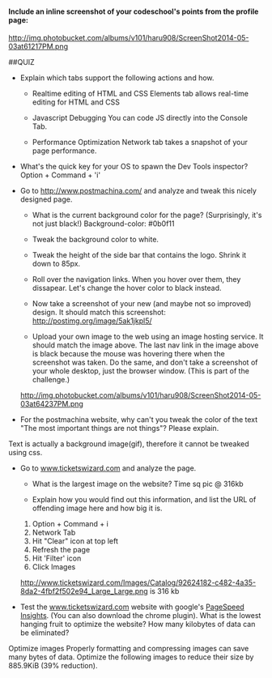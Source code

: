 #### Include an inline screenshot of your codeschool's points from the profile page:

http://img.photobucket.com/albums/v101/haru908/ScreenShot2014-05-03at61217PM.png

<!-- Modify the Markdown to include your answers. Don't delete the questions! -->

##QUIZ
* Explain which tabs support the following actions and how.
  * Realtime editing of HTML and CSS
  Elements tab allows real-time editing for HTML and CSS
  
  * Javascript Debugging
  You can code JS directly into the Console Tab.
  
  * Performance Optimization
  Network tab takes a snapshot of your page performance.

* What's the quick key for your OS to spawn the Dev Tools inspector?
  Option + Command + 'i'

* Go to http://www.postmachina.com/ and analyze and tweak this nicely designed page.
  * What is the current background color for the page?  (Surprisingly, it's not just black!)
  Background-color: #0b0f11

  * Tweak the background color to white.
  
  * Tweak the height of the side bar that contains the logo.  Shrink it down to 85px.
  
  * Roll over the navigation links.  When you hover over them, they dissapear.  Let's change the hover color to black instead.
  * Now take a screenshot of your new (and maybe not so improved) design.  It should match this screenshot: http://postimg.org/image/5ak1jkpl5/
  * Upload your own image to the web using an image hosting service.  It should match the image above. The last nav link in the image above is black because the mouse was hovering there when the screenshot was taken. Do the same, and don't take a screenshot of your whole desktop, just the browser window. (This is part of the challenge.)

  http://img.photobucket.com/albums/v101/haru908/ScreenShot2014-05-03at64237PM.png

* For the postmachina website, why can't you tweak the color of the text "The most important things are not things"?  Please explain.

 Text is actually a background image(gif), therefore it cannot be tweaked using css.  

* Go to www.ticketswizard.com and analyze the page.  
  * What is the largest image on the website? 
  Time sq pic @ 316kb

  * Explain how you would find out this information, and list the URL of offending image here and how big it is.
  1. Option + Command + i
  2. Network Tab
  3. Hit "Clear" icon at top left
  4. Refresh the page
  5. Hit 'Filter' icon 
  6. Click Images

  http://www.ticketswizard.com/Images/Catalog/92624182-c482-4a35-8da2-4fbf2f502e94_Large_Large.png is 316 kb


* Test the www.ticketswizard.com website with google's [PageSpeed Insights](http://www.ticketswizard.com/).  (You can also download the chrome plugin).  What is the lowest hanging fruit to optimize the website?  How many kilobytes of data can be eliminated?

Optimize images
Properly formatting and compressing images can save many bytes of data.
Optimize the following images to reduce their size by 885.9KiB (39% reduction).

